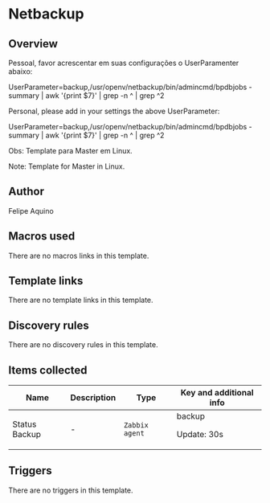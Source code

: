 # Netbackup

## Overview

Pessoal, favor acrescentar em suas configurações o UserParamenter abaixo:


UserParameter=backup,/usr/openv/netbackup/bin/admincmd/bpdbjobs -summary | awk '{print $7}' | grep -n ^ | grep ^2


 


 


Personal, please add in your settings the above UserParameter:


UserParameter=backup,/usr/openv/netbackup/bin/admincmd/bpdbjobs -summary | awk '{print $7}' | grep -n ^ | grep ^2


 


 


Obs: Template para Master em Linux.


Note: Template for Master in Linux.



## Author

Felipe Aquino

## Macros used

There are no macros links in this template.

## Template links

There are no template links in this template.

## Discovery rules

There are no discovery rules in this template.

## Items collected

|Name|Description|Type|Key and additional info|
|----|-----------|----|----|
|Status Backup|<p>-</p>|`Zabbix agent`|backup<p>Update: 30s</p>|


## Triggers

There are no triggers in this template.

